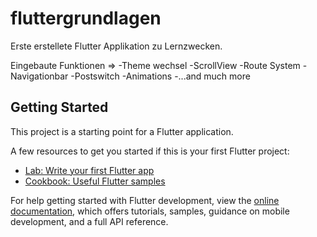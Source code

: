 # fluttergrundlagen

Erste erstellete Flutter Applikation zu Lernzwecken.

Eingebaute Funktionen => 
-Theme wechsel
-ScrollView
-Route System
-Navigationbar
-Postswitch
-Animations
-...and much more

## Getting Started

This project is a starting point for a Flutter application.

A few resources to get you started if this is your first Flutter project:

- [Lab: Write your first Flutter app](https://docs.flutter.dev/get-started/codelab)
- [Cookbook: Useful Flutter samples](https://docs.flutter.dev/cookbook)

For help getting started with Flutter development, view the
[online documentation](https://docs.flutter.dev/), which offers tutorials,
samples, guidance on mobile development, and a full API reference.
